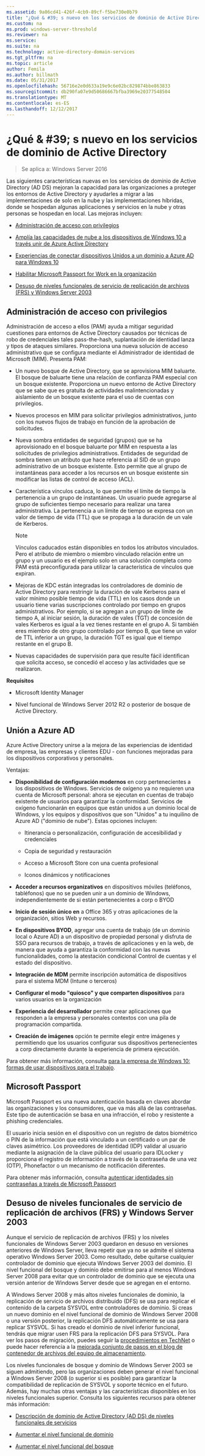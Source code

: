 ```yaml
---
ms.assetid: 9a06cd41-426f-4cb9-89cf-f5be730e0b79
title: "¿Qué & #39; s nuevo en los servicios de dominio de Active Directory"
ms.custom: na
ms.prod: windows-server-threshold
ms.reviewer: na
ms.service: 
ms.suite: na
ms.technology: active-directory-domain-services
ms.tgt_pltfrm: na
ms.topic: article
author: Femila
ms.author: billmath
ms.date: 05/31/2017
ms.openlocfilehash: 56716e2e0d633a19e9c6e02bc829874bbe863833
ms.sourcegitcommit: db290fa07e9d50686667bfba3969e20377548504
ms.translationtype: MT
ms.contentlocale: es-ES
ms.lasthandoff: 12/12/2017
---
```

# <a name="what39s-new-in-active-directory-domain-services"></a>¿Qué & #39; s nuevo en los servicios de dominio de Active Directory 

>Se aplica a: Windows Server 2016

Las siguientes características nuevas en los servicios de dominio de Active Directory (AD DS) mejoran la capacidad para las organizaciones a proteger los entornos de Active Directory y ayudarles a migrar a las implementaciones de solo en la nube y las implementaciones híbridas, donde se hospedan algunas aplicaciones y servicios en la nube y otras personas se hospedan en local. Las mejoras incluyen:  
  
-   [Administración de acceso con privilegios](https://technet.microsoft.com/library/mt150258.aspx   
)  
  
- [Amplía las capacidades de nube a los dispositivos de Windows 10 a través unir de Azure Active Directory](https://azure.microsoft.com/en-us/documentation/articles/active-directory-azureadjoin-overview/)   
  
- [Experiencias de conectar dispositivos Unidos a un dominio a Azure AD para Windows 10](https://azure.microsoft.com/en-us/documentation/articles/active-directory-azureadjoin-devices-group-policy/)   
  
- [Habilitar Microsoft Passport for Work en la organización](https://azure.microsoft.com/en-us/documentation/articles/active-directory-azureadjoin-passport-deployment/)    
  
-  [Desuso de niveles funcionales de servicio de replicación de archivos (FRS) y Windows Server 2003](ad-ds/active-directory-functional-levels.md)  
  
  
## <a name="BKMK_PAM"></a>Administración de acceso con privilegios  
Administración de acceso a ellos (PAM) ayuda a mitigar seguridad cuestiones para entornos de Active Directory causados por técnicas de robo de credenciales tales pass-the-hash, suplantación de identidad lanza y tipos de ataques similares. Proporciona una nueva solución de acceso administrativo que se configura mediante el Administrador de identidad de Microsoft (MIM). Presenta PAM:  
  
-   Un nuevo bosque de Active Directory, que se aprovisiona MIM baluarte. El bosque de baluarte tiene una relación de confianza PAM especial con un bosque existente. Proporciona un nuevo entorno de Active Directory que se sabe que es gratuita de actividades malintencionadas y aislamiento de un bosque existente para el uso de cuentas con privilegios.  
  
-   Nuevos procesos en MIM para solicitar privilegios administrativos, junto con los nuevos flujos de trabajo en función de la aprobación de solicitudes.  
  
-   Nueva sombra entidades de seguridad (grupos) que se ha aprovisionado en el bosque baluarte por MIM en respuesta a las solicitudes de privilegios administrativos. Entidades de seguridad de sombra tienen un atributo que hace referencia al SID de un grupo administrativo de un bosque existente. Esto permite que al grupo de instantáneas para acceder a los recursos en un bosque existente sin modificar las listas de control de acceso (ACL).  
  
-   Característica vínculos caduca, lo que permite el límite de tiempo la pertenencia a un grupo de instantáneas. Un usuario puede agregarse al grupo de suficientes tiempo necesario para realizar una tarea administrativa. La pertenencia a un límite de tiempo se expresa con un valor de tiempo de vida (TTL) que se propaga a la duración de un vale de Kerberos.  
  
    > [!NOTE]  
    > Vínculos caducados están disponibles en todos los atributos vinculados. Pero el atributo de miembro o miembro vinculado relación entre un grupo y un usuario es el ejemplo solo en una solución completa como PAM está preconfigurada para utilizar la característica de vínculos que expiran.  
  
-   Mejoras de KDC están integradas los controladores de dominio de Active Directory para restringir la duración de vale Kerberos para el valor mínimo posible tiempo de vida (TTL) en los casos donde un usuario tiene varias suscripciones controlado por tiempo en grupos administrativos. Por ejemplo, si se agregan a un grupo de límite de tiempo A, al iniciar sesión, la duración de vales (TGT) de concesión de vales Kerberos es igual a la vez tienes restante en el grupo A. Si también eres miembro de otro grupo controlado por tiempo B, que tiene un valor de TTL inferior a un grupo, la duración TGT es igual que el tiempo restante en el grupo B.  
  
-   Nuevas capacidades de supervisión para que resulte fácil identifican que solicita acceso, se concedió el acceso y las actividades que se realizaron.  
  
**Requisitos**  
  
-   Microsoft Identity Manager  
  
-   Nivel funcional de Windows Server 2012 R2 o posterior de bosque de Active Directory.  
  
## <a name="BKMK_AzureADJoin"></a>Unión a Azure AD  
Azure Active Directory unirse a la mejora de las experiencias de identidad de empresa, las empresas y clientes EDU - con funciones mejoradas para los dispositivos corporativos y personales.  
  
Ventajas:  
  
-   **Disponibilidad de configuración modernos** en corp pertenecientes a los dispositivos de Windows. Servicios de oxígeno ya no requieren una cuenta de Microsoft personal: ahora se ejecutan en cuentas de trabajo existente de usuarios para garantizar la conformidad. Servicios de oxígeno funcionarán en equipos que están unidos a un dominio local de Windows, y los equipos y dispositivos que son "Unidos" a tu inquilino de Azure AD ("dominio de nube"). Estas opciones incluyen:  
  
    -   Itinerancia o personalización, configuración de accesibilidad y credenciales  
  
    -   Copia de seguridad y restauración  
  
    -   Acceso a Microsoft Store con una cuenta profesional  
  
    -   Iconos dinámicos y notificaciones  
  
-   **Acceder a recursos organizativos** en dispositivos móviles (teléfonos, tabléfonos) que no se pueden unir a un dominio de Windows, independientemente de si están pertenecientes a corp o BYOD  
  
-   **Inicio de sesión único en** a Office 365 y otras aplicaciones de la organización, sitios Web y recursos.  
  
-   **En dispositivos BYOD**, agregar una cuenta de trabajo (de un dominio local o Azure AD) a un dispositivo de propiedad personal y disfruta de SSO para recursos de trabajo, a través de aplicaciones y en la web, de manera que ayuda a garantiza la conformidad con las nuevas funcionalidades, como la atestación condicional Control de cuentas y el estado del dispositivo.  
  
-   **Integración de MDM** permite inscripción automática de dispositivos para el sistema MDM (Intune o terceros)  
  
-   **Configurar el modo "quiosco" y que comparten dispositivos** para varios usuarios en la organización  
  
-   **Experiencia del desarrollador** permite crear aplicaciones que responden a la empresa y personales contextos con una pila de programación compartida.  
  
-   **Creación de imágenes** opción te permite elegir entre imágenes y permitiendo que los usuarios configurar sus dispositivos pertenecientes a corp directamente durante la experiencia de primera ejecución.  
  
Para obtener más información, consulta [para la empresa de Windows 10: formas de usar dispositivos para el trabajo](https://azure.microsoft.com/en-us/documentation/articles/active-directory-azureadjoin-windows10-devices-overview/?rnd=1).  
  
## <a name="BKMK_IDLocker"></a>Microsoft Passport  
Microsoft Passport es una nueva autenticación basada en claves abordar las organizaciones y los consumidores, que va más allá de las contraseñas. Este tipo de autenticación se basa en una infracción, el robo y resistente a phishing credenciales.  
  
El usuario inicia sesión en el dispositivo con un registro de datos biométrico o PIN de la información que está vinculado a un certificado o un par de claves asimétrico. Los proveedores de identidad (IDP) validar al usuario mediante la asignación de la clave pública del usuario para IDLocker y proporciona el registro de información a través de la contraseña de una vez (OTP), Phonefactor o un mecanismo de notificación diferentes.  
  
Para obtener más información, consulta [autenticar identidades sin contraseñas a través de Microsoft Passport](https://azure.microsoft.com/en-us/documentation/articles/active-directory-azureadjoin-passport/)  
  
## <a name="BKMK_FRSDeprecation"></a>Desuso de niveles funcionales de servicio de replicación de archivos (FRS) y Windows Server 2003  
Aunque el servicio de replicación de archivos (FRS) y los niveles funcionales de Windows Server 2003 quedaron en desuso en versiones anteriores de Windows Server, lleva repetir que ya no se admite el sistema operativo Windows Server 2003. Como resultado, debe quitarse cualquier controlador de dominio que ejecuta Windows Server 2003 del dominio. El nivel funcional del bosque y dominio debe emitirse para al menos Windows Server 2008 para evitar que un controlador de dominio que se ejecuta una versión anterior de Windows Server desde que se agregan en el entorno.  
  
A Windows Server 2008 y más altos niveles funcionales de dominio, la replicación de servicio de archivos distribuido (DFS) se usa para replicar el contenido de la carpeta SYSVOL entre controladores de dominio. Si creas un nuevo dominio en el nivel funcional de dominio de Windows Server 2008 o una versión posterior, la replicación DFS automáticamente se usa para replicar SYSVOL. Si has creado el dominio de nivel inferior funcional, tendrás que migrar usen FRS para la replicación DFS para SYSVOL. Para ver los pasos de migración, puedes seguir la [procedimientos en TechNet](https://technet.microsoft.com/library/dd640019(v=WS.10).aspx) o puede hacer referencia a la [mejorada conjunto de pasos en el blog de contenedor de archivos del equipo de almacenamiento](http://blogs.technet.com/b/filecab/archive/2014/06/25/streamlined-migration-of-frs-to-dfsr-sysvol.aspx).  
  
Los niveles funcionales de bosque y dominio de Windows Server 2003 se siguen admitiendo, pero las organizaciones deben generar el nivel funcional a Windows Server 2008 (o superior si es posible) para garantizar la compatibilidad de replicación de SYSVOL y soporte técnico en el futuro. Además, hay muchas otras ventajas y las características disponibles en los niveles funcionales superior. Consulta los siguientes recursos para obtener más información:  
  
-   [Descripción de dominio de Active Directory (AD DS) de niveles funcionales de servicios](ad-ds/active-directory-functional-levels.md)  
  
-   [Aumentar el nivel funcional de dominio](https://technet.microsoft.com/library/cc753104.aspx)  
  
-   [Aumentar el nivel funcional del bosque](https://technet.microsoft.com/library/cc730985.aspx)  
  
